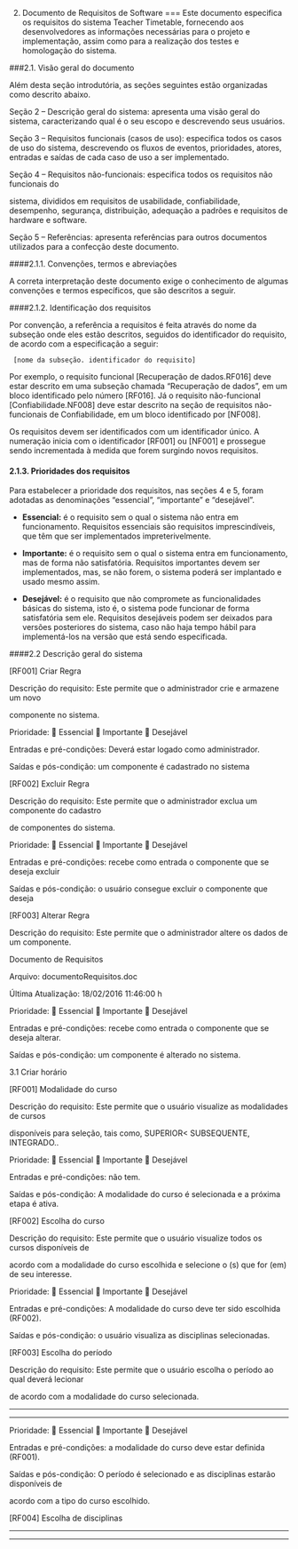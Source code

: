 2. Documento de Requisitos de Software
===
  Este documento especifica os requisitos do sistema Teacher Timetable, fornecendo aos desenvolvedores as informações necessárias para o projeto e implementação, assim como para a realização dos testes e homologação do sistema.

###2.1. Visão geral do documento

Além desta seção introdutória, as seções seguintes estão organizadas como descrito abaixo.

Seção 2 – Descrição geral do sistema: apresenta uma visão geral do sistema, 
caracterizando qual é o seu escopo e descrevendo seus usuários.

Seção 3 – Requisitos funcionais (casos de uso): especifica todos os casos de uso do sistema, descrevendo os fluxos de eventos, prioridades, atores, entradas e saídas de cada caso de uso a ser implementado. 

Seção 4 – Requisitos não-funcionais: especifica todos os requisitos não funcionais do 

sistema, divididos em requisitos de usabilidade, confiabilidade, desempenho, segurança, distribuição, adequação a padrões e requisitos de hardware e software.

Seção 5 – Referências: apresenta referências para outros documentos utilizados para a confecção deste documento.

####2.1.1. Convenções, termos e abreviações

A correta interpretação deste documento exige o conhecimento de algumas convenções e termos específicos, que são descritos a seguir.

####2.1.2. Identificação dos requisitos

Por convenção, a referência a requisitos é feita através do nome da subseção onde eles estão descritos, seguidos do identificador do requisito, de acordo com a especificação a seguir:

     [nome da subseção. identificador do requisito]

Por exemplo, o requisito funcional [Recuperação de dados.RF016] deve estar descrito em uma subseção chamada “Recuperação de dados”, em um bloco identificado pelo número [RF016]. Já o requisito não-funcional [Confiabilidade.NF008] deve estar descrito na seção de requisitos não-funcionais de Confiabilidade, em um bloco identificado por [NF008]. 

Os requisitos devem ser identificados com um identificador único. A numeração inicia com o identificador [RF001] ou [NF001] e prossegue sendo incrementada à medida que forem surgindo novos requisitos.

#### 2.1.3. Prioridades dos requisitos

Para estabelecer a prioridade dos requisitos, nas seções 4 e 5, foram adotadas as denominações “essencial”, “importante” e “desejável”. 

*  **Essencial:** é o requisito sem o qual o sistema não entra em funcionamento. Requisitos essenciais são requisitos imprescindíveis, que têm que ser implementados impreterivelmente.

* **Importante:** é o requisito sem o qual o sistema entra em funcionamento, mas de forma não satisfatória. Requisitos importantes devem ser implementados, mas, se não forem, o sistema poderá ser implantado e usado mesmo assim.

* **Desejável:** é o requisito que não compromete as funcionalidades básicas do sistema, isto é, o sistema pode funcionar de forma satisfatória sem ele. Requisitos desejáveis podem ser deixados para versões posteriores do sistema, caso não haja tempo hábil para implementá-los na versão que está sendo especificada. 

####2.2 Descrição geral do sistema


 [RF001] Criar Regra

Descrição do requisito: Este permite que o administrador crie e armazene um novo 

componente no sistema.

Prioridade:  Essencial  Importante  Desejável 

Entradas e pré-condições: Deverá estar logado como administrador.

Saídas e pós-condição: um componente é cadastrado no sistema

 [RF002] Excluir Regra

Descrição do requisito: Este permite que o administrador exclua um componente do cadastro 

de componentes do sistema. 

Prioridade:  Essencial  Importante  Desejável 

Entradas e pré-condições: recebe como entrada o componente que se deseja excluir

Saídas e pós-condição: o usuário consegue excluir o componente que deseja

[RF003] Alterar Regra

Descrição do requisito: Este permite que o administrador altere os dados de um componente.

Documento de Requisitos

Arquivo: documentoRequisitos.doc 

Última Atualização: 18/02/2016 11:46:00 h 

Prioridade:  Essencial  Importante  Desejável 

Entradas e pré-condições: recebe como entrada o componente que se deseja alterar.

Saídas e pós-condição: um componente é alterado no sistema.

3.1 Criar horário

 [RF001] Modalidade do curso

Descrição do requisito: Este permite que o usuário visualize as modalidades de cursos 

disponíveis para seleção, tais como, SUPERIOR< SUBSEQUENTE, INTEGRADO..

Prioridade:  Essencial  Importante  Desejável 

Entradas e pré-condições: não tem.

Saídas e pós-condição: A modalidade do curso é selecionada e a próxima etapa é ativa.

 [RF002] Escolha do curso

Descrição do requisito: Este permite que o usuário visualize todos os cursos disponíveis de 

acordo com a modalidade do curso escolhida e selecione o (s) que for (em) de seu interesse.

Prioridade:  Essencial  Importante  Desejável 

Entradas e pré-condições: A modalidade do curso deve ter sido escolhida (RF002).

Saídas e pós-condição: o usuário visualiza as disciplinas selecionadas.

 [RF003] Escolha do período

Descrição do requisito: Este permite que o usuário escolha o período ao qual deverá lecionar 

de acordo com a modalidade do curso selecionada.


---



---


Prioridade:  Essencial  Importante  Desejável 

Entradas e pré-condições: a modalidade do curso deve estar definida (RF001).

Saídas e pós-condição: O período é selecionado e as disciplinas estarão disponíveis de 

acordo com a tipo do curso escolhido.

 [RF004] Escolha de disciplinas

---



---

